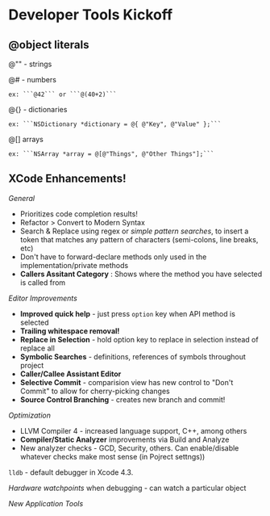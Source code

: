 Developer Tools Kickoff
==========

@object literals
-----

@"" - strings

@# - numbers

    ex: ```@42``` or ```@(40+2)```
    
@{} - dictionaries

    ex: ```NSDictionary *dictionary = @{ @"Key", @"Value" };```
    
@[] arrays

    ex: ```NSArray *array = @[@"Things", @"Other Things"];```


XCode Enhancements!
-----

*General*

* Prioritizes code completion results!
* Refactor > Convert to Modern Syntax
* Search & Replace using regex or *simple pattern searches*, to insert a token that matches any pattern of characters (semi-colons, line breaks, etc)
* Don't have to forward-declare methods only used in the implementation/private methods
* **Callers Assitant Category** : Shows where the method you have selected is called from


*Editor Improvements*

* **Improved quick help** - just press ```option``` key when API method is selected 
* **Trailing whitespace removal!**
* **Replace in Selection** - hold option key to replace in selection instead of replace all
* **Symbolic Searches** - definitions, references of symbols throughout project
* **Caller/Callee Assistant Editor**
* **Selective Commit** - comparision view has new control to "Don't Commit" to allow for cherry-picking changes
* **Source Control Branching** - creates new branch and commit!


*Optimization*

* LLVM Compiler 4 - increased language support, C++, among others
* **Compiler/Static Analyzer** improvements via Build and Analyze
* New analyzer checks - GCD, Security, others.  Can enable/disable whatever checks make most sense (in Pojrect settngs))

```lldb``` - default debugger in Xcode 4.3.

*Hardware watchpoints* when debugging - can watch a particular object 


*New Application Tools*
